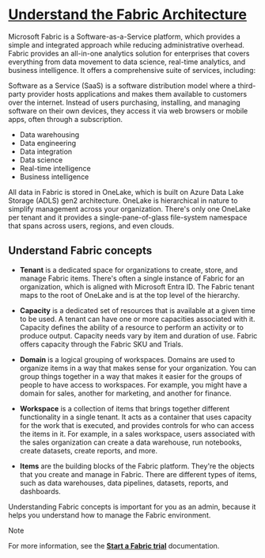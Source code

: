 # **[Understand the Fabric Architecture](https://learn.microsoft.com/en-us/training/modules/administer-fabric/2-fabric-architecture)**

Microsoft Fabric is a Software-as-a-Service platform, which provides a simple and integrated approach while reducing administrative overhead. Fabric provides an all-in-one analytics solution for enterprises that covers everything from data movement to data science, real-time analytics, and business intelligence. It offers a comprehensive suite of services, including:

Software as a Service (SaaS) is a software distribution model where a third-party provider hosts applications and makes them available to customers over the internet. Instead of users purchasing, installing, and managing software on their own devices, they access it via web browsers or mobile apps, often through a subscription.

- Data warehousing
- Data engineering
- Data integration
- Data science
- Real-time intelligence
- Business intelligence

All data in Fabric is stored in OneLake, which is built on Azure Data Lake Storage (ADLS) gen2 architecture. OneLake is hierarchical in nature to simplify management across your organization. There's only one OneLake per tenant and it provides a single-pane-of-glass file-system namespace that spans across users, regions, and even clouds.

## Understand Fabric concepts

- **Tenant** is a dedicated space for organizations to create, store, and manage Fabric items. There's often a single instance of Fabric for an organization, which is aligned with Microsoft Entra ID. The Fabric tenant maps to the root of OneLake and is at the top level of the hierarchy.

- **Capacity** is a dedicated set of resources that is available at a given time to be used. A tenant can have one or more capacities associated with it. Capacity defines the ability of a resource to perform an activity or to produce output. Capacity needs vary by item and duration of use. Fabric offers capacity through the Fabric SKU and Trials.

- **Domain** is a logical grouping of workspaces. Domains are used to organize items in a way that makes sense for your organization. You can group things together in a way that makes it easier for the groups of people to have access to workspaces. For example, you might have a domain for sales, another for marketing, and another for finance.

- **Workspace** is a collection of items that brings together different functionality in a single tenant. It acts as a container that uses capacity for the work that is executed, and provides controls for who can access the items in it. For example, in a sales workspace, users associated with the sales organization can create a data warehouse, run notebooks, create datasets, create reports, and more.

- **Items** are the building blocks of the Fabric platform. They're the objects that you create and manage in Fabric. There are different types of items, such as data warehouses, data pipelines, datasets, reports, and dashboards.

Understanding Fabric concepts is important for you as an admin, because it helps you understand how to manage the Fabric environment.

 Note

For more information, see the **[Start a Fabric trial](https://learn.microsoft.com/en-us/fabric/get-started/fabric-trial)** documentation.
